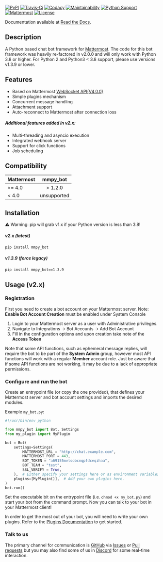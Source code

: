 [![PyPI](https://badge.fury.io/py/mmpy-bot.svg)](https://pypi.org/project/mmpy-bot/)
[![Travis-Ci](https://travis-ci.com/attzonko/mmpy_bot.svg?branch=main)](https://travis-ci.com/attzonko/mmpy_bot)
[![Codacy](https://api.codacy.com/project/badge/grade/b06f3af1d8a04c6faa9a76a4ae3cb483)](https://www.codacy.com/app/attzonko/mmpy_bot)
[![Maintainability](https://api.codeclimate.com/v1/badges/809c8d66aea982d9e3da/maintainability)](https://codeclimate.com/github/attzonko/mmpy_bot/maintainability)
[![Python Support](https://img.shields.io/pypi/pyversions/mmpy-bot.svg)](https://pypi.org/project/mmpy-bot/)
[![Mattermost](https://img.shields.io/badge/mattermost-4.0+-blue.svg)](http://www.mattermost.org)
[![License](https://img.shields.io/badge/license-MIT-green.svg)](https://pypi.org/project/mmpy-bot/)

Documentation available at [Read the Docs](http://mmpy_bot.readthedocs.org/).


## Description

A Python based chat bot framework for [Mattermost](http://www.mattermost.org). The code for
this bot framework was heavily re-factored in v2.0.0 and will only work with Python 3.8 or higher.
For Python 2 and Python3 < 3.8 support, please use versions v1.3.9 or lower.

## Features
- Based on Mattermost [WebSocket API(V4.0.0)](https://api.mattermost.com)
- Simple plugins mechanism
- Concurrent message handling
- Attachment support
- Auto-reconnect to Mattermost after connection loss

##### Additional features added in v2.x:
- Multi-threading and asyncio execution
- Integrated webhook server
- Support for click functions
- Job scheduling

## Compatibility

|    Mattermost    |  mmpy_bot   |
|------------------|:-----------:|
|     >= 4.0       |  > 1.2.0    |
|     <  4.0       | unsupported |


## Installation
:warning: Warning: pip will grab v1.x if your Python version is less than 3.8!

##### v2.x (latest)
```
pip install mmpy_bot
```

##### v1.3.9 (force legacy)
```
pip install mmpy_bot==1.3.9
```

## Usage (v2.x)

### Registration

First you need to create a bot account on your Mattermost server.
Note: **Enable Bot Account Creation** must be enabled under System Console
1. Login to your Mattermost server as a user with Administrative privileges.
1. Navigate to Integrations -> Bot Accounts -> Add Bot Account
1. Fill in the configuration options and upon creation take note of the **Access Token**

Note that some API functions, such as ephemeral message replies, will require the bot to be part of the **System Admin** group,
however most API functions will work with a regular **Member** account role. Just be aware that if some API functions are not working, it
may be due to a lack of appropriate permissions.


### Configure and run the bot

Create an entrypoint file (or copy the one provided), that defines your Mattermost server and bot account settings and imports
the desired modules.

Example `my_bot.py`:

```python
#!/usr/bin/env python

from mmpy_bot import Bot, Settings
from my_plugin import MyPlugin

bot = Bot(
    settings=Settings(
        MATTERMOST_URL = "http://chat.example.com",
        MATTERMOST_PORT = 443,
        BOT_TOKEN = "a69155mvlsobcnqpfdceqihaa",
        BOT_TEAM = "test",
        SSL_VERIFY = True,
    ),  # Either specify your settings here or as environment variables.
    plugins=[MyPlugin()],  # Add your own plugins here.
)
bot.run()
```

Set the executable bit on the entrypoint file (i.e. `chmod +x my_bot.py`) and start your bot from the command prompt. Now you can talk to your bot in your Mattermost client!

In order to get the most out of your bot, you will need to write your own plugins. Refer to the [Plugins Documentation](https://mmpy-bot.readthedocs.io/en/latest/plugins.html) to get started.

### Talk to us

The primary channel for communication is [GitHub](https://github.com/attzonko/mmpy_bot)
via [Issues](https://github.com/attzonko/mmpy_bot/issues)
or [Pull requests](https://github.com/attzonko/mmpy_bot/pulls)
but you may also find some of us in [Discord](https://discord.gg/tWe5nVpNRB) for some real-time interaction.
